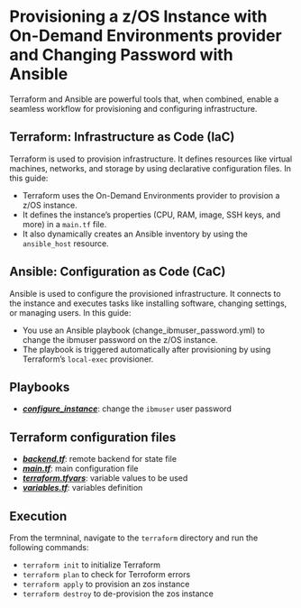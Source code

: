 # Provisioning a z/OS Instance with On-Demand Environments provider and Changing Password with Ansible

Terraform and Ansible are powerful tools that, when combined, enable a seamless workflow for provisioning and configuring infrastructure.

## Terraform: Infrastructure as Code (IaC)
Terraform is used to provision infrastructure. It defines resources like virtual machines, networks, and storage by using declarative configuration files. In this guide:

- Terraform uses the On-Demand Environments provider to provision a z/OS instance.
- It defines the instance’s properties (CPU, RAM, image, SSH keys, and more) in a `main.tf` file.
- It also dynamically creates an Ansible inventory by using the `ansible_host` resource.

## Ansible: Configuration as Code (CaC)
Ansible is used to configure the provisioned infrastructure. It connects to the instance and executes tasks like installing software, changing settings, or managing users. In this guide:

- You use an Ansible playbook (change_ibmuser_password.yml) to change the ibmuser password on the z/OS instance.
- The playbook is triggered automatically after provisioning by using Terraform’s `local-exec` provisioner.

## Playbooks
- [***configure_instance***](playbook/configure_instance.yml): change the `ibmuser` user password

## Terraform configuration files
- [***backend.tf***](terraform/backend.tf): remote backend for state file
- [***main.tf***](terraform/backend.tf): main configuration file
- [***terraform.tfvars***](terraform/terraform.tfvars): variable values to be used 
- [***variables.tf***](terraform/variables.tf): variables definition


## Execution
From the termninal, navigate to the `terraform` directory and run the following commands:
- `terraform init` to initialize Terraform
- `terraform plan` to check for Terroform errors
- `terraform apply` to provision an zos instance
- `terraform destroy` to de-provision the zos instance